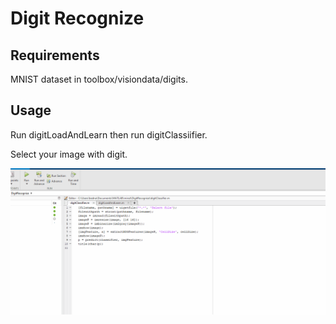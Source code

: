 # Digit Recognize
## Requirements
MNIST dataset in toolbox/visiondata/digits.

## Usage
Run digitLoadAndLearn then run digitClassiifier.

Select your image with digit.

![Gif](gif.gif)